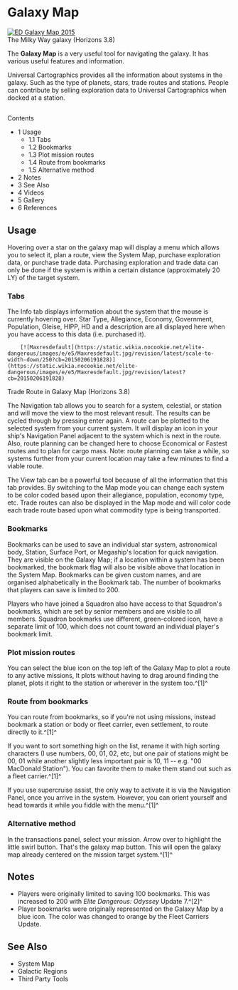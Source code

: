 # Galaxy Map
[![ED Galaxy Map 2015](https://static.wikia.nocookie.net/elite-dangerous/images/e/ec/ED_Galaxy_Map_2015.jpg/revision/latest/scale-to-width-down/300?cb=20150206192959)](https://static.wikia.nocookie.net/elite-dangerous/images/e/ec/ED_Galaxy_Map_2015.jpg/revision/latest?cb=20150206192959) 	 		 			 		 		 		 			
The Milky Way galaxy (Horizons 3.8)
 		 	 

The **Galaxy Map** is a very useful tool for navigating the galaxy. It has various useful features and information.

Universal Cartographics provides all the information about systems in the galaxy. Such as the type of planets, stars, trade routes and stations. People can contribute by selling exploration data to Universal Cartographics when docked at a station.

## 

Contents

- 1 Usage
    - 1.1 Tabs
    - 1.2 Bookmarks
    - 1.3 Plot mission routes
    - 1.4 Route from bookmarks
    - 1.5 Alternative method
- 2 Notes
- 3 See Also
- 4 Videos
- 5 Gallery
- 6 References

## Usage

Hovering over a star on the galaxy map will display a menu which allows you to select it, plan a route, view the System Map, purchase exploration data, or purchase trade data. Purchasing exploration and trade data can only be done if the system is within a certain distance (approximately 20 LY) of the target system.

### Tabs

The Info tab displays information about the system that the mouse is currently hovering over. Star Type, Allegiance, Economy, Government, Population, Gleise, HIPP, HD and a description are all displayed here when you have access to this data (i.e. purchased it).

 	 	[![Maxresdefault](https://static.wikia.nocookie.net/elite-dangerous/images/e/e5/Maxresdefault.jpg/revision/latest/scale-to-width-down/250?cb=20150206191828)](https://static.wikia.nocookie.net/elite-dangerous/images/e/e5/Maxresdefault.jpg/revision/latest?cb=20150206191828) 	 		 			 		 		 		 			
Trade Route in Galaxy Map (Horizons 3.8)
 		 	 

The Navigation tab allows you to search for a system, celestial, or station and will move the view to the most relevant result. The results can be cycled through by pressing enter again. A route can be plotted to the selected system from your current system. It will display an icon in your ship's Navigation Panel adjacent to the system which is next in the route. Also, route planning can be changed here to choose Economical or Fastest routes and to plan for cargo mass. Note: route planning can take a while, so systems further from your current location may take a few minutes to find a viable route.

The View tab can be a powerful tool because of all the information that this tab provides. By switching to the Map mode you can change each system to be color coded based upon their allegiance, population, economy type, etc. Trade routes can also be displayed in the Map mode and will color code each trade route based upon what commodity type is being transported.

### Bookmarks

Bookmarks can be used to save an individual star system, astronomical body, Station, Surface Port, or Megaship's location for quick navigation. They are visible on the Galaxy Map; if a location within a system has been bookmarked, the bookmark flag will also be visible above that location in the System Map. Bookmarks can be given custom names, and are organised alphabetically in the Bookmark tab. The number of bookmarks that players can save is limited to 200. 

Players who have joined a Squadron also have access to that Squadron's bookmarks, which are set by senior members and are visible to all members. Squadron bookmarks use different, green-colored icon, have a separate limit of 100, which does not count toward an individual player's bookmark limit.

### Plot mission routes

You can select the blue icon on the top left of the Galaxy Map to plot a route to any active missions, It plots without having to drag around finding the planet, plots it right to the station or wherever in the system too.^[1]^

### Route from bookmarks

You can route from bookmarks, so if you're not using missions, instead bookmark a station or body or fleet carrier, even settlement, to route directly to it.^[1]^

If you want to sort something high on the list, rename it with high sorting characters (I use numbers, 00, 01, 02, etc, but one pair of stations might be 00, 01 while another slightly less important pair is 10, 11 -- e.g. "00 MacDonald Station"). You can favorite them to make them stand out such as a fleet carrier.^[1]^

If you use supercruise assist, the only way to activate it is via the Navigation Panel, once you arrive in the system. However, you can orient yourself and head towards it while you fiddle with the menu.^[1]^

### Alternative method

In the transactions panel, select your mission. Arrow over to highlight the little swirl button. That's the galaxy map button. This will open the galaxy map already centered on the mission target system.^[1]^

## Notes

- Players were originally limited to saving 100 bookmarks. This was increased to 200 with *Elite Dangerous: Odyssey* Update 7.^[2]^
- Player bookmarks were originally represented on the Galaxy Map by a blue icon. The color was changed to orange by the Fleet Carriers Update.

## See Also

- System Map
- Galactic Regions
- Third Party Tools